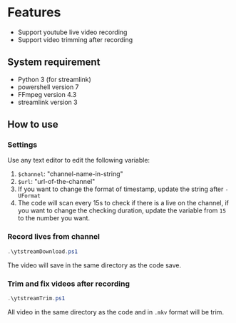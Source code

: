 # Features

- Support youtube live video recording
- Support video trimming after recording

## System requirement

- Python 3 (for streamlink)
- powershell version 7
- FFmpeg version 4.3
- streamlink version 3

## How to use

### Settings

Use any text editor to edit the following variable:

1. `$channel`: "channel-name-in-string"
2. `$url`: "url-of-the-channel"
3. If you want to change the format of timestamp, update the string after `-UFormat`
4. The code will scan every 15s to check if there is a live on the channel, if you want to change the checking duration, update the variable from `15` to the number you want.

### Record lives from channel

```powershell
.\ytstreamDownload.ps1
```

The video will save in the same directory as the code save.

### Trim and fix videos after recording

```powershell
.\ytstreamTrim.ps1
```

All video in the same directory as the code and in `.mkv` format will be trim.
